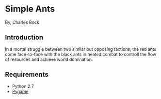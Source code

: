 Simple Ants
===========
By, Charles Bock


Introduction
------------

In a mortal struggle between two similar but opposing factions, the red ants come face-to-face with
the black ants in heated combat to controll the flow of resources and achieve world domination.


Requirements
------------

  * Python 2.7
  * [Pygame](http://www.pygame.org)
